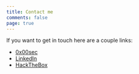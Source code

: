```yaml
---
title: Contact me
comments: false
page: true
---
```


If you want to get in touch here are a couple links:

- [0x00sec](https://0x00sec.org/u/Baud/summary)
- [LinkedIn](https://www.linkedin.com/in/giulio-pierantoni-036792178/)
- [HackTheBox](https://app.hackthebox.com/profile/56672)
